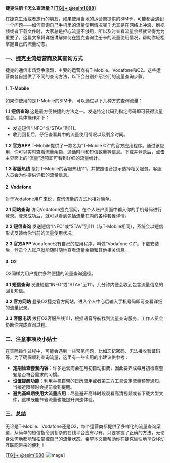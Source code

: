 **捷克注册卡怎么查流量？[[TG💪+ @esim1088](https://t.me/s/esim1088)]**

在捷克生活或者旅行的朋友，如果使用当地的运营商提供的SIM卡，可能都会遇到一个问题——如何查询自己手机里的流量使用情况呢？尤其是在网络上冲浪、刷视频或者下载文件时，大家总是担心流量不够用，所以及时查看流量余额就显得尤为重要了。这篇文章将详细讲解如何在捷克查询注册卡的流量使用情况，帮助你轻松掌握自己的流量动态。

### 一、捷克主流运营商及其查询方式

捷克的通信市场竞争激烈，主要的运营商有T-Mobile、Vodafone和O2。这些运营商各自提供了不同的查询方法，以下会分别介绍它们的流量查询步骤。

#### 1. T-Mobile
如果你使用的是T-Mobile的SIM卡，可以通过以下几种方式查询流量：

**1.1 短信查询**
这是最方便快捷的方法之一。发送特定代码到指定号码即可获得流量信息。具体操作如下：
- 发送短信“INFO”或“STAV”到111。
- 收到回复后，仔细查看其中的流量使用情况以及剩余时间。

**1.2 官方APP**
T-Mobile提供了一款名为“T-Mobile CZ”的官方应用程序。通过该应用，你可以实时查看流量余额、通话时间和短信数量等信息。下载并登录后，点击主界面上的“流量”选项即可看到详细的流量统计。

**1.3 客服热线**
拨打T-Mobile的客服热线111，并按照语音提示选择相关服务。客服人员会为你提供详细的流量信息。

#### 2. Vodafone
对于Vodafone用户来说，查询流量的方式也相对简单。

**2.1 网站查询**
访问Vodafone捷克官网，在个人账户页面中输入你的手机号码进行登录。登录成功后，就可以看到包括流量在内的各种套餐详情。

**2.2 短信查询**
发送短信“INFO”或“STAV”到111（与T-Mobile相同），系统会以短信形式反馈给你当前的流量使用状况。

**2.3 官方APP**
Vodafone也有自己的应用程序，叫做“Vodafone CZ”。下载安装后，登录个人账户就能随时随地查看流量余额和其他相关信息。

#### 3. O2
O2同样为用户提供多种便捷的流量查询途径。

**3.1 短信查询**
发送短信“INFO”或“STAV”至111，几分钟内便会收到包含流量信息的回复短信。

**3.2 官方网站**
登录O2捷克官方网站，进入个人中心后输入手机号码即可查看详细的流量记录。

**3.3 客服电话**
拨打O2客服热线111，根据语音导航找到流量查询服务，工作人员会协助你完成查询过程。

### 二、注意事项及小贴士

在实际操作过程中，可能会遇到一些常见问题，比如忘记密码、无法接收验证码等。为了确保顺利查询流量，这里有一些实用的小建议供参考：

- **定期检查套餐内容**：许多运营商会在月初自动扣费，因此要养成每月初检查套餐是否符合需求的习惯。
- **设置提醒功能**：利用手机自带的日历应用或者第三方工具设定流量预警通知，当接近限额时会提前收到提醒。
- **避免高峰期使用大流量应用**：尽量避开高峰时段观看高清视频或者下载大型文件，这样既能节省流量也能提升网速体验。

### 三、总结

无论是T-Mobile、Vodafone还是O2，每个运营商都提供了多样化的流量查询渠道，从简单的短信指令到复杂的在线平台应有尽有。只要掌握了正确的方法，无论身处何地都能轻松掌控自己的流量状态。希望本文能帮助你在捷克愉快地享受移动互联网带来的便利！

[[TG💪+ @esim1088](https://t.me/s/esim1088) ![Image](https://i.postimg.cc/4NQfJmqS/Snipaste-2025-05-13-00-14-12.png)]